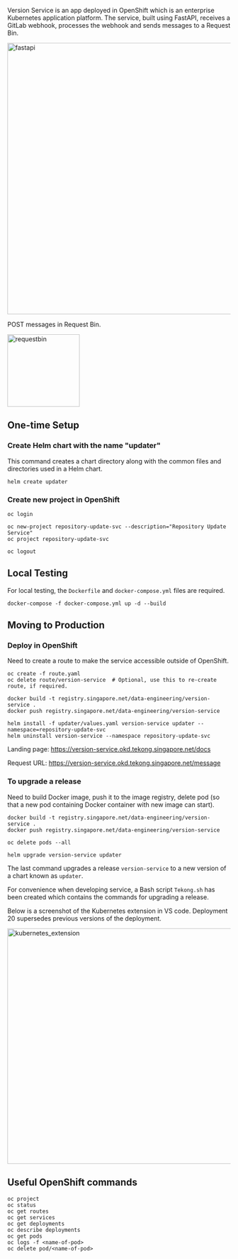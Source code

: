 Version Service is an app deployed in OpenShift which is an enterprise Kubernetes application platform. The service, built using FastAPI, receives a GitLab webhook, processes the webhook and sends messages to a Request Bin. 

<img width="611" alt="fastapi" src="https://user-images.githubusercontent.com/51873343/109282353-61e84800-7858-11eb-9a98-f29d6fc6521e.PNG">

POST messages in Request Bin.

<img width="163" alt="requestbin" src="https://user-images.githubusercontent.com/51873343/109282584-ad025b00-7858-11eb-95df-afeb11a8e5e1.PNG">

## One-time Setup

### Create Helm chart with the name "updater"
This command creates a chart directory along with the common files and directories used in a Helm chart. 
```
helm create updater
```

### Create new project in OpenShift
```
oc login

oc new-project repository-update-svc --description="Repository Update Service"
oc project repository-update-svc

oc logout
```

## Local Testing
For local testing, the `Dockerfile` and `docker-compose.yml` files are required.
```
docker-compose -f docker-compose.yml up -d --build
```

## Moving to Production

### Deploy in OpenShift
Need to create a route to make the service accessible outside of OpenShift.
```
oc create -f route.yaml
oc delete route/version-service  # Optional, use this to re-create route, if required.

docker build -t registry.singapore.net/data-engineering/version-service .
docker push registry.singapore.net/data-engineering/version-service

helm install -f updater/values.yaml version-service updater --namespace=repository-update-svc
helm uninstall version-service --namespace repository-update-svc
```

Landing page: https://version-service.okd.tekong.singapore.net/docs

Request URL: https://version-service.okd.tekong.singapore.net/message

### To upgrade a release
Need to build Docker image, push it to the image registry, delete pod (so that a new pod containing Docker container with new image can start).
```
docker build -t registry.singapore.net/data-engineering/version-service .
docker push registry.singapore.net/data-engineering/version-service

oc delete pods --all

helm upgrade version-service updater
```
The last command upgrades a release `version-service` to a new version of a chart known as `updater`.

For convenience when developing service, a Bash script `Tekong.sh` has been created which contains the commands for upgrading a release. 

Below is a screenshot of the Kubernetes extension in VS code. Deployment 20 supersedes previous versions of the deployment. 

<img width="530" alt="kubernetes_extension" src="https://user-images.githubusercontent.com/51873343/109409318-caf0cc80-79cc-11eb-8bb1-1109a17a627c.PNG">

## Useful OpenShift commands
```
oc project
oc status
oc get routes
oc get services
oc get deployments
oc describe deployments
oc get pods
oc logs -f <name-of-pod>
oc delete pod/<name-of-pod>
```
